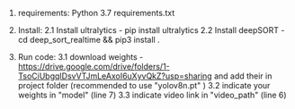 1. requirements:
    Python 3.7
    requirements.txt

2. Install:
    2.1 Install ultralytics - pip install ultralytics 
    2.2 Install deepSORT - cd deep_sort_realtime && pip3 install .

3. Run code:
    3.1 download weights - https://drive.google.com/drive/folders/1-TsoCiUbgqIDsvVTJmLeAxoI6uXyvQkZ?usp=sharing and add their in project folder (recommended to use "yolov8n.pt" )
    3.2 indicate your weights in "model" (line 7)
    3.3 indicate video link in "video_path" (line 6)